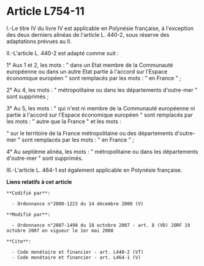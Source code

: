 # Article L754-11

I.-Le titre IV du livre IV est applicable en Polynésie française, à l'exception des deux derniers alinéas de l'article L.
440-2, sous réserve des adaptations prévues au II. 

II.-L'article L. 440-2 est adapté comme suit : 

1° Aux 1 et 2, les mots : " dans un Etat membre de la Communauté européenne ou dans un autre Etat partie à l'accord sur
l'Espace économique européen " sont remplacés par les mots : " en France " ; 

2° Au 4, les mots : " métropolitaine ou dans les départements d'outre-mer " sont supprimés ; 

3° Au 5, les mots : " qui n'est ni membre de la Communauté européenne ni partie à l'accord sur l'Espace économique européen "
sont remplacés par les mots : " autre que la France " et les mots : 

" sur le territoire de la France métropolitaine ou des départements d'outre-mer " sont remplacés par les mots : " en France
" ; 

4° Au septième alinéa, les mots : " métropolitaine ou dans les départements d'outre-mer " sont supprimés. 

III.-L'article L. 464-1 est également applicable en Polynésie française.

**Liens relatifs à cet article**

	**Codifié par**:

	  - Ordonnance n°2000-1223 du 14 décembre 2000 (V)

	**Modifié par**:

	  - Ordonnance n°2007-1490 du 18 octobre 2007 - art. 8 (VD) JORF 19 octobre 2007 en vigueur le 1er mai 2008

	**Cite**:

	  - Code monétaire et financier - art. L440-2 (VT)
	  - Code monétaire et financier - art. L464-1 (V)
